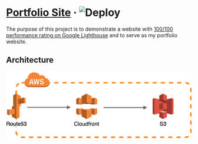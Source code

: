 # [Portfolio Site](https://csarko.sh) &middot; ![Deploy](https://github.com/csarkosh/portfolio-site/workflows/Deploy/badge.svg)
The purpose of this project is to demonstrate a website with [100/100 performance rating on Google Lighthouse](https://developers.google.com/speed/pagespeed/insights/?url=https%3A%2F%2Fcsarko.sh%2F&tab=desktop) and to serve as my portfolio website.

## Architecture
![Architecture diagram](./.github/portfolio-site.png)
